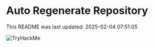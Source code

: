 # Auto Regenerate Repository

This README was last updated: 2025-02-04 07:51:05

 ![TryHackMe](https://tryhackme.com/badge/533634)